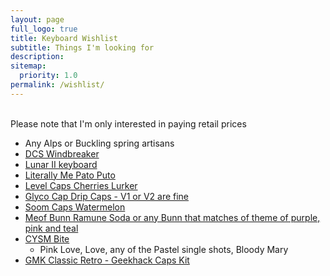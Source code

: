 ```yaml
---
layout: page
full_logo: true
title: Keyboard Wishlist
subtitle: Things I'm looking for
description: 
sitemap:
  priority: 1.0
permalink: /wishlist/
---
```

<!-- <p class="describe-text"> </p> --> 
<br>
Please note that I'm only interested in paying retail prices

* Any Alps or Buckling spring artisans
* [DCS Windbreaker](https://pwade3.com/products/dcs-windbreaker-extras?variant=42339746578616)
* [Lunar II keyboard](https://ai03.com/projects/lunar-ii/)
* [Literally Me Pato Puto](https://keycap-archivist.com/maker/azi-keycaps/pato-puto/1148df4f/)
* [Level Caps Cherries Lurker](https://keycap-archivist.com/maker/level-caps/lurker/56cda58e/)
* [Glyco Cap Drip Caps - V1 or V2 are fine](https://keycap-archivist.com/maker/glyco-caps/)
* [Soom Caps Watermelon](https://keycap-archivist.com/maker/soom-caps/soomblank/2b0cde92/)
* [Meof Bunn Ramune Soda or any Bunn that matches of theme of purple, pink and teal](https://www.instagram.com/p/Cwbf8VIPOiv/?img_index=1)
* [CYSM Bite](https://www.cysm.store/collections/bite-collections)
  * Pink Love, Love, any of the Pastel single shots, Bloody Mary
* [GMK Classic Retro - Geekhack Caps Kit](https://matrixzj.github.io/docs/gmk-keycaps/Classic-Retro-GeekHack-Pack/#geekhack)